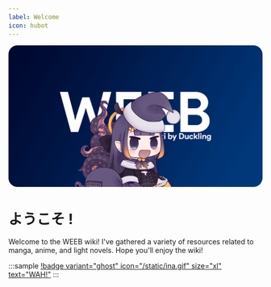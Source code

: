 ```yaml
---
label: Welcome
icon: hubot
---
```


![](/static/thumb/cover.png)

# ようこそ !

Welcome to the WEEB wiki! I've gathered a variety of resources related to manga, anime, and light novels. Hope you'll enjoy the wiki!

<style>
    .sample {
        text-align: center;
        padding-top: 3px;
        margin-bottom: 10px;
    }
</style>

:::sample
[!badge variant="ghost" icon="/static/ina.gif" size="xl" text="WAH!"](https://mangadex.org/user/e92678ff-3d20-452f-8548-aa74c178e492?tab=lists)
:::
